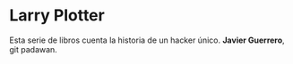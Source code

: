 # Larry Plotter
Esta serie de libros cuenta la historia de un hacker único.
**Javier Guerrero**, git padawan.

